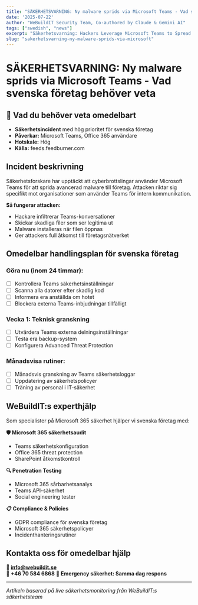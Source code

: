 ```yaml
---
title: "SÄKERHETSVARNING: Ny malware sprids via Microsoft Teams - Vad svenska företag behöver veta"
date: '2025-07-22'
author: "WeBuildIT Security Team, Co-authored by Claude & Gemini AI"
tags: ["swedish", "news"]
excerpt: "Säkerhetsvarning: Hackers Leverage Microsoft Teams to Spread Matanbuchus 3.0 Malware to Targeted F... WeBuildITs expertanalys och handlingsplan."
slug: "sakerhetsvarning-ny-malware-sprids-via-microsoft"
---
```

# SÄKERHETSVARNING: Ny malware sprids via Microsoft Teams - Vad svenska företag behöver veta

## 🚨 Vad du behöver veta omedelbart
- **Säkerhetsincident** med hög prioritet för svenska företag
- **Påverkar:** Microsoft Teams, Office 365 användare
- **Hotskale:** Hög
- **Källa:** feeds.feedburner.com

## Incident beskrivning
Säkerhetsforskare har upptäckt att cyberbrottslingar använder Microsoft Teams för att sprida avancerad malware till företag. Attacken riktar sig specifikt mot organisationer som använder Teams för intern kommunikation.

**Så fungerar attacken:**
- Hackare infiltrerar Teams-konversationer
- Skickar skadliga filer som ser legitima ut
- Malware installeras när filen öppnas
- Ger attackers full åtkomst till företagsnätverket

## Omedelbar handlingsplan för svenska företag

### Göra nu (inom 24 timmar):
- [ ] Kontrollera Teams säkerhetsinställningar
- [ ] Scanna alla datorer efter skadlig kod
- [ ] Informera era anställda om hotet
- [ ] Blockera externa Teams-inbjudningar tillfälligt

### Vecka 1: Teknisk granskning
- [ ] Utvärdera Teams externa delningsinställningar
- [ ] Testa era backup-system
- [ ] Konfigurera Advanced Threat Protection

### Månadsvisa rutiner:
- [ ] Månadsvis granskning av Teams säkerhetsloggar
- [ ] Uppdatering av säkerhetspolicyer
- [ ] Träning av personal i IT-säkerhet

## WeBuildIT:s experthjälp

Som specialister på Microsoft 365 säkerhet hjälper vi svenska företag med:

**🛡️ Microsoft 365 säkerhetsaudit**
- Teams säkerhetskonfiguration
- Office 365 threat protection
- SharePoint åtkomstkontroll

**🔍 Penetration Testing**
- Microsoft 365 sårbarhetsanalys
- Teams API-säkerhet
- Social engineering tester

**📋 Compliance & Policies**
- GDPR compliance för svenska företag
- Microsoft 365 säkerhetspolicyer
- Incidenthanteringsrutiner

## Kontakta oss för omedelbar hjälp

**📧 info@webuildit.se**  
**📱 +46 70 584 6868**
**💬 Emergency säkerhet: Samma dag respons**

---
*Artikeln baserad på live säkerhetsmonitoring från WeBuildIT:s säkerhetsteam*
